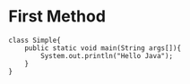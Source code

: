 # First Method

    class Simple{  
        public static void main(String args[]){  
            System.out.println("Hello Java");  
        }  
    } 

